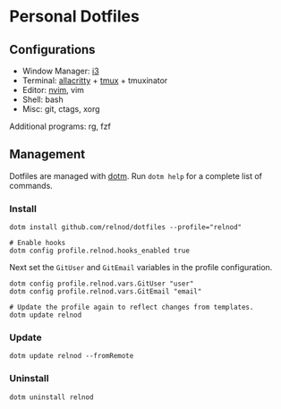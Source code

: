 # Personal Dotfiles

## Configurations

* Window Manager:  [i3](https://github.com/i3/i3)
* Terminal: [allacritty](https://github.com/jwilm/alacritty) + [tmux](https://github.com/tmux/tmux) + tmuxinator
* Editor: [nvim](https://github.com/neovim/neovim), vim
* Shell: bash
* Misc: git, ctags, xorg

Additional programs: rg, fzf

## Management

Dotfiles are managed with [dotm](https://github.com/relnod/dotm).
Run `dotm help` for a complete list of commands.

### Install

```shell
dotm install github.com/relnod/dotfiles --profile="relnod"

# Enable hooks
dotm config profile.relnod.hooks_enabled true
```

Next set the `GitUser` and `GitEmail` variables in the profile configuration.

```shell
dotm config profile.relnod.vars.GitUser "user"
dotm config profile.relnod.vars.GitEmail "email"

# Update the profile again to reflect changes from templates.
dotm update relnod
```

### Update

```shell
dotm update relnod --fromRemote
```

### Uninstall

```shell
dotm uninstall relnod
```
